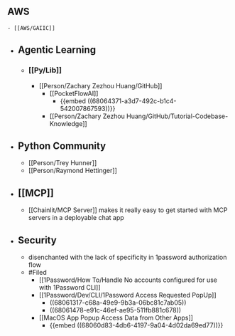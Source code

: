 ## AWS
	- [[AWS/GAIIC]]
- ## Agentic Learning
	- ### [[Py/Lib]]
		- [[Person/Zachary Zezhou Huang/GitHub]]
			- [[PocketFlowAI]]
				- {{embed ((68064371-a3d7-492c-b1c4-542007867593))}}
			- [[Person/Zachary Zezhou Huang/GitHub/Tutorial-Codebase-Knowledge]]
- ## Python Community
	- [[Person/Trey Hunner]]
	- [[Person/Raymond Hettinger]]
- ## [[MCP]]
	- [[Chainlit/MCP Server]] makes it really easy to get started with MCP servers in a deployable chat app
- ## Security
	- disenchanted with the lack of specificity in 1password authorization flow
	- #Filed
		- [[1Password/How To/Handle No accounts configured for use with 1Password CLI]]
		- [[1Password/Dev/CLI/1Password Access Requested PopUp]]
			- ((68061317-c68a-49e9-9b3a-06bc81c7ab05))
			- ((68061478-e91c-46ef-ae95-511fb881c678))
		- [[MacOS App Popup Access Data from Other Apps]]
			- {{embed ((68060d83-4db6-4197-9a04-4d02da69ed77))}}